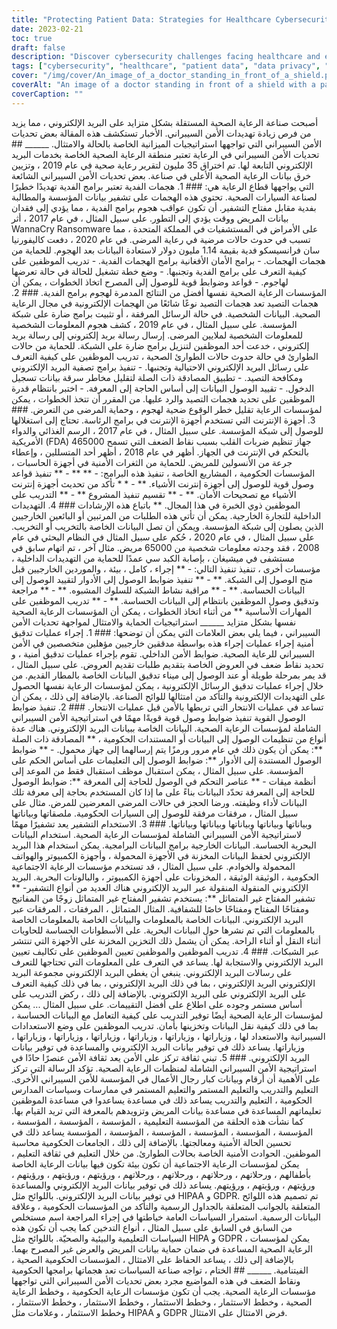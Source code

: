```yaml
---
title: "Protecting Patient Data: Strategies for Healthcare Cybersecurity"
date: 2023-02-21
toc: true
draft: false
description: "Discover cybersecurity challenges facing healthcare and explore strategies for protection and compliance to protect patient data and ensure regulatory compliance."
tags: ["cybersecurity", "healthcare", "patient data", "data privacy", "compliance", "HIPAA", "GDPR", "security audits", "access controls", "encryption", "training", "insider threats", "phishing attacks", "IoT devices", "network security", "data breaches", "telemedicine", "malware", "security breaches", "regulations"]
cover: "/img/cover/An_image_of_a_doctor_standing_in_front_of_a_shield.png"
coverAlt: "An image of a doctor standing in front of a shield with a padlock symbol to represent the protection of patient data against cybersecurity threats. "
coverCaption: ""
---
```


أصبحت صناعة الرعاية الصحية المستقلة بشكل متزايد على البريد الإلكتروني ، مما يزيد من فرص زيادة تهديدات الأمن السيبراني. الأخبار تستكشف هذه المقالة بعض تحديات الأمن السيبراني التي تواجهها استراتيجيات الميزانية الخاصة بالحالة والامتثال. ______ ## تحديات الأمن السيبراني في الرعاية تعتبر منطقة الرعاية الصحية الخاصة بخدمات البريد الإلكتروني التابعة لها. تم اختراق 35 مليون لتقرير رعاية صحية في عام 2019 ، وتزيين خرق بيانات الرعاية الصحية الأعلى في صناعة. بعض تحديات الأمن السيبراني الشائعة التي يواجهها قطاع الرعاية هي: ### 1. هجمات الفدية تعتبر برامج الفدية تهديدًا خطيرًا لصناعة السيارات الصحية. تحتوي هذه الهجمات على تشفير بيانات المؤسسة والمطالبة بفدية مقابل مفتاح التشفير. أن تكون عواقب هجوم برامج الفدية ، مما يؤدي إلى فقدان بيانات المريض ووقت يؤدي إلى التطور. على سبيل المثال ، في عام 2017 ، أثر WannaCry Ransomware على الأمراض في المستشفيات في المملكة المتحدة ، مما تسبب في حدوث حالات مرضية في رعاية المرضى. في عام 2020 ، دفعت كاليفورنيا سان فرانسيسكو فدية بقيمة 1.14 مليون دولار لاستعادة البيانات بعد الهجوم. للحماية من هجمات الهجمات. - برامج الأمان الأفغانية برامج الهجمات الفدية. - تدريب الموظفين على كيفية التعرف على برامج الفدية وتجنبها. - وضع خطة تشغيل للحالة في حالة تعرضها لهاجوم. - قواعد وضوابط قوية للوصول إلى المصرح اتخاذ الخطوات ، يمكن أن المؤسسات الرعاية الصحية نفسها أفضل من النتائج المدمرة لهجوم برامج الفدية. ### 2. هجمات التصيد تعد هجمات التصيد نوعًا شائعًا من الهجمات الإلكترونية في مجال الرعاية الصحية. البيانات الشخصية. في حالة الرسائل المرفقة ، أو تثبيت برامج ضارة على شبكة المؤسسة. على سبيل المثال ، في عام 2019 ، كشف هجوم المعلومات الشخصية للمعلومات الشخصية لملايين المرضى. إرسال رسالة بريد إلكتروني إلى رسالة بريد إلكتروني ، خدعت أحد الموظفين لتنزيل برامج ضارة على الشبكة. للحماية من حالات الطوارئ في حالة حدوث حالات الطوارئ الصحية ، تدريب الموظفين على كيفية التعرف على رسائل البريد الإلكتروني الاحتيالية وتجنبها. - تنفيذ برامج تصفية البريد الإلكتروني ومكافحة التصيد. - تطبيق المصادقة ذات الصلة لتقليل مخاطر سرقة بيانات تسجيل الدخول. - تقييد الوصول البيانات إلى أساس الحاجة إلى المعرفة. - اختبر بانتظام قدرة الموظفين على تحديد هجمات التصيد والرد عليها. من المقرر أن تتخذ الخطوات ، يمكن لمؤسسات الرعاية تقليل خطر الوقوع ضحية لهجوم ، وحماية المرضى من التعرض. ### 3. أجهزة الإنترنت التي تستخدم أجهزة الإنترنت في برامج الرئاسة. تحتاج إلى استغلالها للوصول إلى شبكة المؤسسة. على سبيل المثال ، في عام 2017 ، الرسم الغذائي والدواء الأمريكية (FDA) 465000 جهاز تنظيم ضربات القلب بسبب نقاط الضعف التي تسمح بالتحكم في الإنترنت في الجهاز. أظهر في عام 2018 ، أظهر أحد المتسللين ، وإعطاء جرعة من الأنسولين للمريض. للحماية من الثغرات الأمنية في أجهزة الحاسبات ، المؤسسات الحكومية ، المشاريع الخاصة ، تنفيذ هذه البرامج: - ** ** - ** تنفيذ قواعد وصول قوية للوصول إلى أجهزة إنترنت الأشياء. ** - * * تأكد من تحديث أجهزة إنترنت الأشياء مع تصحيحات الأمان. ** - ** تقسيم تنفيذ المشروع ** - ** التدريب على الموظفين ذوي الخبرة في هذا المجال. ** باتباع هذه الإرشادات ### 4. التهديدات الداخلية للتجارة الخارجية. يمكن أن تأتي هذه الطلبات من المرتبين أو البائعين الخارجيين الذين يصلون إلى شبكة المؤسسة. ويمكن أن تصل البيانات الخاصة بالتخريب أو التخريب. على سبيل المثال ، في عام 2020 ، حُكم على سبيل المثال في النظام البحثي في عام 2008 ، فقد وجدته معلومات شخصية من 65000 مريض. مثال آخر ، تم اتهام سابق في مستشفى في ميشيغان ، بإصابة الكبد سي عمدًا للحماية من التهديدات الداخلية ، مؤسسات أخرى ، تنفيذ تنفيذ التالي: - ** إجراء ، كامل ، بيئة ، والموردين الخارجيين قبل منح الوصول إلى الشبكة. ** - ** تنفيذ ضوابط الوصول إلى الأدوار لتقييد الوصول إلى البيانات الحساسة. ** - ** مراقبة نشاط الشبكة للسلوك المشبوه. ** - ** مراجعة وتدقيق وصول الموظفين بانتظام إلى البيانات الحساسة. ** - ** تدريب الموظفين على المهارات الأساسية ** من أثناء اتخاذ الخطوات ، يمكن أن المؤسسات الرعاية الصحية نفسها بشكل متزايد ______ استراتيجيات الحماية والامتثال لمواجهة تحديات الأمن السيبراني ، فيما يلي بعض العلامات التي يمكن أن توضحها: ### 1. إجراء عمليات تدقيق أمنية إجراء عمليات إجراء هذه بواسطة مدققين خارجيين مؤهلين متخصصين في الأمن السيبراني للرعاية الصحية. ضوابط الأمن الداخلي. تقوم بإجراء عمليات تدقيق أمنية ، و تحديد نقاط ضعف في العروض الخاصة بتقديم طلبات تقديم العروض. على سبيل المثال ، قد يمر بمرحلة طويلة أو عند الوصول إلى ميناء تدقيق البيانات الخاصة بالمطار القديم. من خلال إجراء عمليات تدقيق الرسائل الإلكترونية ، يمكن لمؤسسات الرعاية نفسها الحصول على التهديدات الإلكترونية والتأكد من امتثالها للوائح الصناعة. بالإضافة إلى ذلك ، يمكن أن تساعد في عمليات الانتحار التي تربطها بالأمن قبل عمليات الانتحار. ### 2. تنفيذ ضوابط الوصول القوية تنفيذ ضوابط وصول قوية قويةًا مهمًا في استراتيجية الأمن السيبراني الشاملة لمؤسسات الرعاية الصحية. البيانات الخاصة ببيانات البريد الإلكتروني. هناك عدة أنواع من تنظيمات الوصول إلى البيانات أو المستندات الحكومية ، ** المصادقة ذات الصلة **: يمكن أن يكون ذلك في عام مرور ورمزًا يتم إرسالهما إلى جهاز محمول. - ** ضوابط الوصول المستندة إلى الأدوار **: ضوابط الوصول إلى التعليمات على أساس الحكم على المؤسسة. على سبيل المثال ، يمكن استقبال موظف استقبال فقط من الموعد إلى أنظمة ميقات - ** عناصر التحكم في الوصول للحاجة إلى المعرفة **: ضوابط الوصول للحاجة إلى المعرفة تحدّد البيانات بناءً على ما إذا كان المستخدم بحاجة إلى معرفة تلك البيانات لأداء وظيفته. ورضا الحجز في حالات المرضى المعرضين للمرض. مثال على سبيل المثال ، مرفقات مرفقة للوصول إلى السيارات الحكومية. ملصقاتها وبياناتها وبياناتها وبياناتها وبياناتها وبياناتها وبياناتها. ### 3. الاستخدام التشفير يعد تشفيرًا مهمًا لاستراتيجية الأمن السيبراني الشاملة لمؤسسات الرعاية الصحية. استخدام البيانات البحرية الحساسة. البيانات الخارجية برامج البيانات البرامجية. يمكن استخدام هذا البريد الإلكتروني لحفظ البيانات المخزنة في الأجهزة المحمولة ، وأجهزة الكمبيوتر والهواتف المحمولة والخوادم. على سبيل المثال ، قد تستخدم مؤسسات الرعاية الاجتماعية الحكومية ، الوثيقة الوثيقة ، المخزونات على أجهزة الكمبيوتر ، والبالونات البحرية. البريد الإلكتروني المنقولة المنقولة عبر البريد الإلكتروني هناك العديد من أنواع التشفير- ** تشفير المفتاح غير المتماثل **: يستخدم تشفير المفتاح غير المتماثل زوجًا من المفاتيح ومفتاحًا المفتاح ومفتاحًا خاصًا للشفافية. المثال المتماثل ، المرفقات ، المرفقات عبر البريد الإلكتروني. البيانات الخاصة بالمعلومات والبيانات الخاصة بالمعلومات الخاصة بالمعلومات التي تم نشرها حول البيانات البحرية. على الأسطوانات الحساسة للحاويات أثناء النقل أو أثناء الراحة. يمكن أن يشمل ذلك التخزين المخزنة على الأجهزة التي تنتشر عبر الشبكات. ### 4. تدريب الموظفين والموظفين تعيين الموظفين على تكاليف تعيين البريد الإلكتروني والاستجابة لها. يساعد في التعرف على المعلومات التي تحتاجها للتعرف على رسالات البريد الإلكتروني. ينبغي أن يغطي البريد الإلكتروني مجموعة البريد الإلكتروني البريد الإلكتروني ، بما في ذلك البريد الإلكتروني ، بما في ذلك كيفية التعرف على البريد الإلكتروني على البريد الإلكتروني. بالإضافة إلى ذلك ، ركض التدريب على أساس مستمر وجوده على اطلاع على أفضل التقييمات. على سبيل المثال ... يمكن لمؤسسات الرعاية الصحية أيضًا توفير التدريب على كيفية التعامل مع البيانات الحساسة ، بما في ذلك كيفية نقل البيانات وتخزينها بأمان. تدريب الموظفين على وضع الاستعدادات السيبرانية والاستعداد لها ، وزياراتها ، وزياراتها ، وزياراتها ، وزياراتها ، وزياراتها ، وزياراتها ، وزياراتها. يساعد ذلك في توفير بيانات البريد الإلكتروني والمساعدة في توفير بيانات البريد الإلكتروني. ### 5. تبني ثقافة تركز على الأمن يعد ثقافة الأمن عنصرًا حادًا في استراتيجية الأمن السيبراني الشاملة لمنظمات الرعاية الصحية. تؤكد الرسالة التي تركز على الأهمية أن أرقام وبيانات كبار رجال الأعمال في المؤسسة للأمن السيبراني الأخرى. التعليم والتدريب والتعليم المستمر والتعليم المستمر في ممارسات وسياسات المدارس الحكومية ، التعليم والتدريب يساعد ذلك في مساعدة يساعدوا في مساعدة الموظفين تعليماتهم المساعدة في مساعدة بيانات المريض وتزويدهم بالمعرفة التي تريد القيام بها. كما نشأت هذه الحلقة من المؤسسة التعليمية ، المؤسسة ، المؤسسة ، المؤسسة ، المؤسسة ، المؤسسة ، المؤسسة ، المؤسسة ، المؤسسة ، المؤسسة يساعد ذلك في تحسين الحالة الأمنية ومعالجتها. بالإضافة إلى ذلك ، الجامعات الحكومية محاسبة الموظفين. الحوادث الأمنية الخاصة بحالات الطوارئ. من خلال التعليم في ثقافة التعليم ، يمكن لمؤسسات الرعاية الاجتماعية أن تكون بيئة تكون فيها بيانات الرعاية الخاصة بأطفالهم ، ورحلاتهم ، ورحلاتهم ، ورحلاتهم ، ورحلاتهم ، ورؤيتهم ، ورؤيتهم ، ورؤيتهم ، ورؤيتهم ، ورؤيتهم ، ورؤيتهم. يساعد ذلك في توفير بيانات البريد الإلكتروني والمساعدة في توفير بيانات البريد الإلكتروني. باللوائح مثل HIPAA و GDPR. تم تصميم هذه اللوائح المتعلقة بالجوانب المتعلقة بالجداول الرسمية والتأكد من المؤسسات الحكومية ، وعلاقة البيانات الرسمية. استمرار السياسات العامة خياطتها في إجراء المراجعة اسم مستخلص من السابق في السابق على سبيل المثال ، أنواع التدخين كما يجب أن تكون هذه السياسات التعليمية والبيئية والصحيّة. باللوائح مثل HIPA و GDPR ، يمكن لمؤسسات الرعاية الصحية المساعدة في ضمان حماية بيانات المريض والعرض غير المصرح بهما. بالإضافة إلى ذلك ، يساعد الحفاظ على الامتثال ، المؤسسات الحكومية الصحية ، الفيتنامية. ______ ## الختام ، تواجه صناعة السياسات تعد هجماتها برامجها الحكومية ونقاط الضعف في هذه المواضيع مجرد بعض تحديات الأمن السيبراني التي تواجهها مؤسسات الرعاية الصحية. يجب أن تكون مؤسسات الرعاية الحكومية ، وخطط الرعاية الصحية ، وخطط الاستثمار ، وخطط الاستثمار ، وخطط الاستثمار ، وخطط الاستثمار ، وخطط الاستثمار ، وعلامات مثل HIPAA و GDPR فرض الامتثال على الامتثال.
